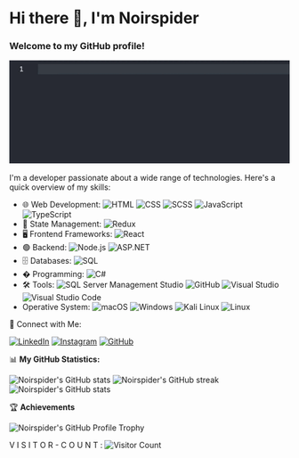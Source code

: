 # Hi there 👋, I'm Noirspider
### Welcome to my GitHub profile!


![Matrix Code](assets/readmegif.gif)


I'm a developer passionate about a wide range of technologies. Here's a quick overview of my skills:

- 🌐 Web Development: ![HTML](https://img.shields.io/badge/-HTML-E34F26?style=flat&logo=html5&logoColor=white)
  ![CSS](https://img.shields.io/badge/-CSS-1572B6?style=flat&logo=css3&logoColor=white)
  ![SCSS](https://img.shields.io/badge/-SCSS-CC6699?style=flat&logo=sass&logoColor=white)
  ![JavaScript](https://img.shields.io/badge/-JavaScript-F7DF1E?style=flat&logo=javascript&logoColor=black)
  ![TypeScript](https://img.shields.io/badge/-TypeScript-007ACC?style=flat&logo=typescript&logoColor=white)
- 🔄 State Management: ![Redux](https://img.shields.io/badge/-Redux-764ABC?style=flat&logo=redux&logoColor=white)
- 🖥️ Frontend Frameworks: ![React](https://img.shields.io/badge/-React-61DAFB?style=flat&logo=react&logoColor=black)
- 🟢 Backend: ![Node.js](https://img.shields.io/badge/-Node.js-339933?style=flat&logo=node.js&logoColor=white)
  ![ASP.NET](https://img.shields.io/badge/-ASP.NET-512BD4?style=flat&logo=.net&logoColor=white)
- 🗄️ Databases: ![SQL](https://img.shields.io/badge/-SQL-4479A1?style=flat&logo=postgresql&logoColor=white)
- � Programming: ![C#](https://img.shields.io/badge/-C%23-239120?style=flat&logo=c-sharp&logoColor=white)
- 🛠️ Tools: ![SQL Server Management Studio](https://img.shields.io/badge/-SQL%20Server%20Management%20Studio-CC2927?style=flat&logo=microsoft%20sql%20server&logoColor=white)
  ![GitHub](https://img.shields.io/badge/-GitHub-181717?style=flat&logo=github&logoColor=white)
  ![Visual Studio](https://img.shields.io/badge/-Visual%20Studio-5C2D91?style=flat&logo=visual%20studio&logoColor=white)
  ![Visual Studio Code](https://img.shields.io/badge/-Visual%20Studio%20Code-007ACC?style=flat&logo=visual%20studio%20code&logoColor=white)
- Operative System:
  ![macOS](https://img.shields.io/badge/-macOS-000000?style=flat&logo=apple&logoColor=white)
  ![Windows](https://img.shields.io/badge/-Windows-0078D6?style=flat&logo=windows&logoColor=white)
  ![Kali Linux](https://img.shields.io/badge/-Kali%20Linux-557C94?style=flat&logo=kali%20linux&logoColor=white)
  ![Linux](https://img.shields.io/badge/-Linux-FCC624?style=flat&logo=linux&logoColor=black)

🤝 Connect with Me:

[![LinkedIn](https://img.shields.io/badge/-LinkedIn-0077B5?style=flat-square&logo=linkedin&logoColor=white)](https://www.linkedin.com/in/gianluca-grillo-700a561bb/)
[![Instagram](https://img.shields.io/badge/-Instagram-E4405F?style=flat-square&logo=instagram&logoColor=white)](https://www.instagram.com/g.gr_10/)
[![GitHub](https://img.shields.io/badge/-GitHub-181717?style=flat-square&logo=github&logoColor=white)](https://github.com/Noirspider)

📊 **My GitHub Statistics:**

![Noirspider's GitHub stats](https://github-readme-stats.vercel.app/api?username=Noirspider&show_icons=true&theme=radical&hide_border=true&bg_color=000000&text_color=FFFFFF&icon_color=00FF00&title_color=00FF00)
![Noirspider's GitHub streak](https://github-readme-streak-stats.herokuapp.com/?user=Noirspider&theme=radical&hide_border=true&background=000000&ring=00FF00&fire=00FF00&currStreakLabel=FFFFFF&sideNums=00FF00&currStreakNum=00FF00&sideLabels=00FF00&dates=FFFFFF)
![Noirspider's GitHub stats](https://github-readme-stats.vercel.app/api/top-langs/?username=Noirspider&hide=c%23,powershell,Mathematica,Ruby,Objective-C,Objective-C%2b%2b,Cuda&title_color=00FF00&text_color=FFFFFF&icon_color=00FF00&bg_color=000000&langs_count=8&border_color=00FF00&hide_border=true&size_weight=1&count_weight=1)

🏆 **Achievements**

![Noirspider's GitHub Profile Trophy](https://github-profile-trophy.vercel.app/?username=Noirspider&theme=matrix)

<!--![Codewars](https://www.codewars.com/users/Noirspider/badges/large)
-->

V I S I T O R - C O U N T :
![Visitor Count](https://profile-counter.glitch.me/Noirspider/count.svg)